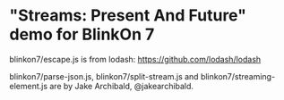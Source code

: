 # "Streams: Present And Future" demo for BlinkOn 7

blinkon7/escape.js is from lodash: https://github.com/lodash/lodash

blinkon7/parse-json.js, blinkon7/split-stream.js and
blinkon7/streaming-element.js are by Jake Archibald, @jakearchibald.